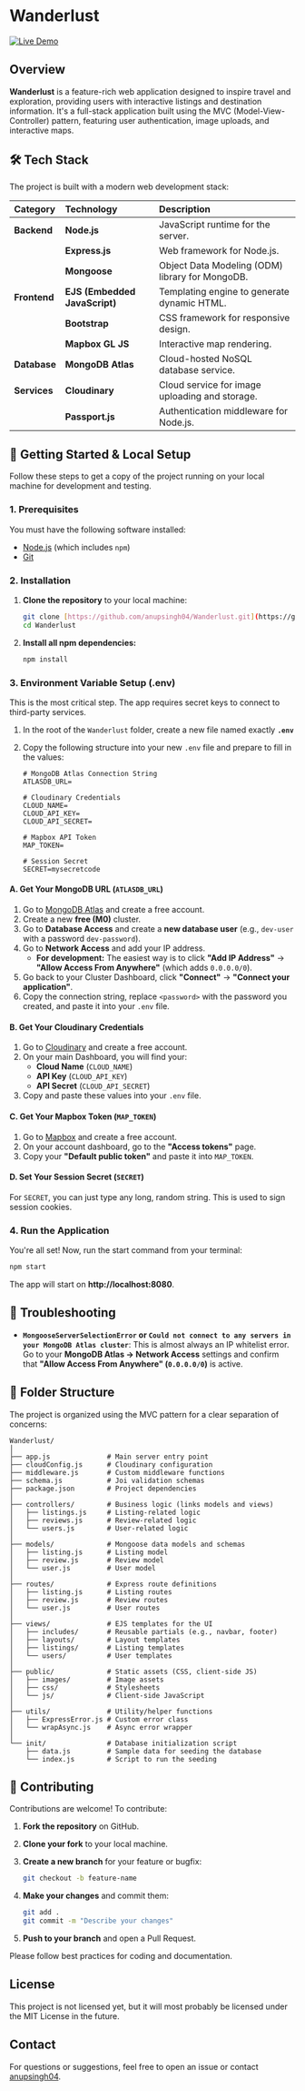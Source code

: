 # Wanderlust

[![Live Demo](https://img.shields.io/badge/Live_Demo-Visit_Site-brightgreen?style=for-the-badge)](https://major-project-9owe.onrender.com/listings)

## Overview

**Wanderlust** is a feature-rich web application designed to inspire travel and exploration, providing users with interactive listings and destination information. It's a full-stack application built using the MVC (Model-View-Controller) pattern, featuring user authentication, image uploads, and interactive maps.

## 🛠 Tech Stack

The project is built with a modern web development stack:

| Category     | Technology                    | Description                                     |
| :----------- | :---------------------------- | :---------------------------------------------- |
| **Backend**  | **Node.js**                   | JavaScript runtime for the server.              |
|              | **Express.js**                | Web framework for Node.js.                      |
|              | **Mongoose**                  | Object Data Modeling (ODM) library for MongoDB. |
| **Frontend** | **EJS (Embedded JavaScript)** | Templating engine to generate dynamic HTML.     |
|              | **Bootstrap**                 | CSS framework for responsive design.            |
|              | **Mapbox GL JS**              | Interactive map rendering.                      |
| **Database** | **MongoDB Atlas**             | Cloud-hosted NoSQL database service.            |
| **Services** | **Cloudinary**                | Cloud service for image uploading and storage.  |
|              | **Passport.js**               | Authentication middleware for Node.js.          |

## 🚀 Getting Started & Local Setup

Follow these steps to get a copy of the project running on your local machine for development and testing.

### 1. Prerequisites

You must have the following software installed:

- [Node.js](https://nodejs.org/) (which includes `npm`)
- [Git](https://git-scm.com/)

### 2. Installation

1.  **Clone the repository** to your local machine:

    ```sh
    git clone [https://github.com/anupsingh04/Wanderlust.git](https://github.com/anupsingh04/Wanderlust.git)
    cd Wanderlust
    ```

2.  **Install all npm dependencies:**
    ```sh
    npm install
    ```

### 3. Environment Variable Setup (.env)

This is the most critical step. The app requires secret keys to connect to third-party services.

1.  In the root of the `Wanderlust` folder, create a new file named exactly **`.env`**

2.  Copy the following structure into your new `.env` file and prepare to fill in the values:

    ```env
    # MongoDB Atlas Connection String
    ATLASDB_URL=

    # Cloudinary Credentials
    CLOUD_NAME=
    CLOUD_API_KEY=
    CLOUD_API_SECRET=

    # Mapbox API Token
    MAP_TOKEN=

    # Session Secret
    SECRET=mysecretcode
    ```

#### A. Get Your MongoDB URL (`ATLASDB_URL`)

1.  Go to [MongoDB Atlas](https://cloud.mongodb.com/) and create a free account.
2.  Create a new **free (M0)** cluster.
3.  Go to **Database Access** and create a **new database user** (e.g., `dev-user` with a password `dev-password`).
4.  Go to **Network Access** and add your IP address.
    - **For development:** The easiest way is to click **"Add IP Address"** -> **"Allow Access From Anywhere"** (which adds `0.0.0.0/0`).
5.  Go back to your Cluster Dashboard, click **"Connect"** -> **"Connect your application"**.
6.  Copy the connection string, replace `<password>` with the password you created, and paste it into your `.env` file.

#### B. Get Your Cloudinary Credentials

1.  Go to [Cloudinary](https://cloudinary.com/) and create a free account.
2.  On your main Dashboard, you will find your:
    - **Cloud Name** (`CLOUD_NAME`)
    - **API Key** (`CLOUD_API_KEY`)
    - **API Secret** (`CLOUD_API_SECRET`)
3.  Copy and paste these values into your `.env` file.

#### C. Get Your Mapbox Token (`MAP_TOKEN`)

1.  Go to [Mapbox](https://www.mapbox.com/) and create a free account.
2.  On your account dashboard, go to the **"Access tokens"** page.
3.  Copy your **"Default public token"** and paste it into `MAP_TOKEN`.

#### D. Set Your Session Secret (`SECRET`)

For `SECRET`, you can just type any long, random string. This is used to sign session cookies.

### 4. Run the Application

You're all set! Now, run the start command from your terminal:

```sh
npm start
```


The app will start on **http://localhost:8080**.

## 🐛 Troubleshooting

- **`MongooseServerSelectionError` or `Could not connect to any servers in your MongoDB Atlas cluster`**:
  This is almost always an IP whitelist error. Go to your **MongoDB Atlas -\> Network Access** settings and confirm that **"Allow Access From Anywhere" (`0.0.0.0/0`)** is active.

## 📂 Folder Structure

The project is organized using the MVC pattern for a clear separation of concerns:

```
Wanderlust/
│
├── app.js              # Main server entry point
├── cloudConfig.js      # Cloudinary configuration
├── middleware.js       # Custom middleware functions
├── schema.js           # Joi validation schemas
├── package.json        # Project dependencies
│
├── controllers/        # Business logic (links models and views)
│   ├── listings.js     # Listing-related logic
│   ├── reviews.js      # Review-related logic
│   └── users.js        # User-related logic
│
├── models/             # Mongoose data models and schemas
│   ├── listing.js      # Listing model
│   ├── review.js       # Review model
│   └── user.js         # User model
│
├── routes/             # Express route definitions
│   ├── listing.js      # Listing routes
│   ├── review.js       # Review routes
│   └── user.js         # User routes
│
├── views/              # EJS templates for the UI
│   ├── includes/       # Reusable partials (e.g., navbar, footer)
│   ├── layouts/        # Layout templates
│   ├── listings/       # Listing templates
│   └── users/          # User templates
│
├── public/             # Static assets (CSS, client-side JS)
│   ├── images/         # Image assets
│   ├── css/            # Stylesheets
│   └── js/             # Client-side JavaScript
│
├── utils/              # Utility/helper functions
│   ├── ExpressError.js # Custom error class
│   └── wrapAsync.js    # Async error wrapper
│
└── init/               # Database initialization script
    ├── data.js         # Sample data for seeding the database
    └── index.js        # Script to run the seeding
```

## 🤝 Contributing

Contributions are welcome\! To contribute:

1.  **Fork the repository** on GitHub.

2.  **Clone your fork** to your local machine.

3.  **Create a new branch** for your feature or bugfix:

    ```sh
    git checkout -b feature-name
    ```

4.  **Make your changes** and commit them:

    ```sh
    git add .
    git commit -m "Describe your changes"
    ```

5.  **Push to your branch** and open a Pull Request.

Please follow best practices for coding and documentation.

## License

This project is not licensed yet, but it will most probably be licensed under the MIT License in the future.

## Contact

For questions or suggestions, feel free to open an issue or contact [anupsingh04](https://github.com/anupsingh04).

